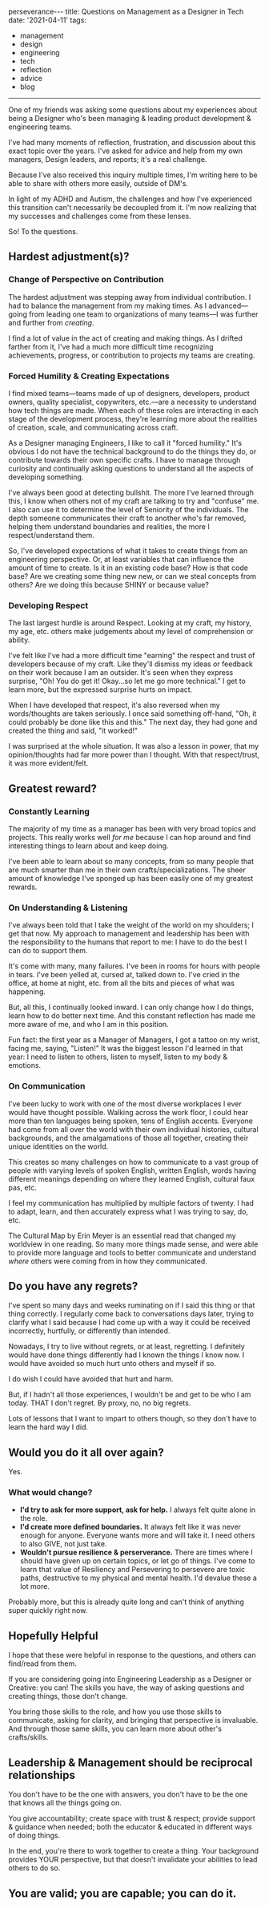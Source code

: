 perseverance---
title: Questions on Management as a Designer in Tech
date: '2021-04-11'
tags:
  - management
  - design
  - engineering
  - tech
  - reflection
  - advice
  - blog
---
One of my friends was asking some questions about my experiences about being a Designer who's been managing & leading product development & engineering teams.

I've had many moments of reflection, frustration, and discussion about this exact topic over the years. I've asked for advice and help from my own managers, Design leaders, and reports; it's a real challenge.

Because I've also received this inquiry multiple times, I'm writing here to be able to share with others more easily, outside of DM's.

In light of my ADHD and Autism, the challenges and how I've experienced this transition can't necessarily be decoupled from it. I'm now realizing that my successes and challenges come from these lenses.

So! To the questions.

## Hardest adjustment(s)?
### Change of Perspective on Contribution
The hardest adjustment was stepping away from individual contribution. I had to balance the management from my making times. As I advanced—going from leading one team to organizations of many teams—I was further and further from _creating_.

I find a lot of value in the act of creating and making things. As I drifted farther from it, I've had a much more difficult time recognizing achievements, progress, or contribution to projects my teams are creating.

### Forced Humility & Creating Expectations
I find mixed teams—teams made of up of designers, developers, product owners, quality  specialist, copywriters, etc.—are a necessity to understand how tech things are made. When each of these roles are interacting in each stage of the development process, they're learning more about the realities of creation, scale, and communicating across craft.

As a Designer managing Engineers, I like to call it "forced humility." It's obvious I do not have the technical background to do the things they do, or contribute towards their own specific crafts. I have to manage through curiosity and continually asking questions to understand all the aspects of developing something.

I've always been good at detecting bullshit. The more I've learned through this, I know when others not of my craft are talking to try and "confuse" me. I also can use it to determine the level of Seniority of the individuals. The depth someone communicates their craft to another who's far removed, helping them understand boundaries and realities, the more I respect/understand them.

So, I've developed expectations of what it takes to create things from an engineering perspective. Or, at least variables that can influence the amount of time to create. Is it in an existing code base? How is that code base? Are we creating some thing new new, or can we steal concepts from others? Are we doing this because SHINY or because value?

### Developing Respect
The last largest hurdle is around Respect. Looking at my craft, my history, my age, etc. others make judgements about my level of comprehension or ability.

I've felt like I've had a more difficult time "earning" the respect and trust of developers because of my craft. Like they'll dismiss my ideas or feedback on their work because I am an outsider. It's seen when they express surprise, "Oh! You do get it! Okay...so let me go more technical." I get to learn more, but the expressed surprise hurts on impact.

When I have developed that respect, it's also reversed when my words/thoughts are taken seriously. I once said something off-hand, "Oh, it could probably be done like this and this." The next day, they had gone and created the thing and said, "it worked!"

I was surprised at the whole situation. It was also a lesson in power, that my opinion/thoughts had far more power than I thought. With that respect/trust, it was more evident/felt.


## Greatest reward?
### Constantly Learning
The majority of my time as a manager has been with very broad topics and projects. This really works well _for me_ because I can hop around and find interesting things to learn about and keep doing.

I've been able to learn about so many concepts, from so many people that are much smarter than me in their own crafts/specializations. The sheer amount of knowledge I've sponged up has been easily one of my greatest rewards.

### On Understanding & Listening
I've always been told that I take the weight of the world on my shoulders; I get that now. My approach to management and leadership has been with the responsibility to the humans that report to me: I have to do the best I can do to support them.

It's come with many, many failures. I've been in rooms for hours with people in tears. I've been yelled at, cursed at, talked down to. I've cried in the office, at home at night, etc. from all the bits and pieces of what was happening.

But, all this, I continually looked inward. I can only change how I do things, learn how to do better next time. And this constant reflection has made me more aware of me, and who I am in this position.

Fun fact: the first year as a Manager of Managers, I got a tattoo on my wrist, facing me, saying, "Listen!" It was the biggest lesson I'd learned in that year: I need to listen to others, listen to myself, listen to my  body & emotions.

### On Communication
I've been lucky to work with one of the most diverse workplaces I ever would have thought possible. Walking across the work floor, I could hear more than ten languages being spoken, tens of English accents. Everyone had come from all over the world with their own individual histories, cultural backgrounds, and the amalgamations of those all together, creating their unique identities on the world.

This creates so many challenges on how to communicate to a vast group of people with varying levels of spoken English, written English, words having different meanings depending on where they learned English, cultural faux pas, etc.

I feel my communication has multiplied by multiple factors of twenty. I had to adapt, learn, and then accurately express what I was trying to say, do, etc.

The Cultural Map by Erin Meyer is an essential read that changed my worldview in one reading. So many more things made sense, and were able to provide more language and tools to better communicate and understand _where_ others were coming from in how they communicated.


## Do you have any regrets?
I've spent so many days and weeks ruminating on if I said this thing or that thing correctly. I regularly come back to conversations days later, trying to clarify what I said because I had come up with a way it could be received incorrectly, hurtfully, or differently than intended.

Nowadays, I try to live without regrets, or at least, regretting. I definitely would have done things differently had I known the things I know now. I would have avoided so much hurt unto others and myself if so.

I do wish I could have avoided that hurt and harm.

But, if I hadn't all those experiences, I wouldn't be and get to be who I am today. THAT I don't regret. By proxy, no, no big regrets.

Lots of lessons that I want to impart to others though, so they don't have to learn the hard way I did.


## Would you do it all over again?
Yes.


### What would change?
- **I'd try to ask for more support, ask for help.** I always felt quite alone in the role.
- **I'd create more defined boundaries.** It always felt like it was never enough for anyone. Everyone wants more and will take it. I need others to also GIVE, not just take.
- **Wouldn't pursue resilience & perserverance.** There are times where I should have given up on certain topics, or let go of things. I've come to learn that value of Resiliency and Persevering to persevere are toxic paths, destructive to my physical and mental health. I'd devalue these a lot more.

Probably more, but this is already quite long and can't think of anything super quickly right now.


## Hopefully Helpful
I hope that these were helpful in response to the questions, and others can find/read from them.

If you are considering going into Engineering Leadership as a Designer or Creative: you can! The skills you have, the way of asking questions and creating things, those don't change.

You bring those skills to the role, and how you use those skills to communicate, asking for clarity, and bringing that perspective is invaluable. And through those same skills, you can learn more about other's crafts/skills.

## Leadership & Management should be reciprocal relationships
You don't have to be the one with answers, you don't have to be the one that knows all the things going on.

You give accountability; create space with trust & respect; provide support & guidance when needed; both the educator & educated in different ways of doing things.

In the end, you're there to work together to create a thing. Your background provides YOUR perspective, but that doesn't invalidate your abilities to lead others to do so.

## You are valid; you are capable; you can do it.
